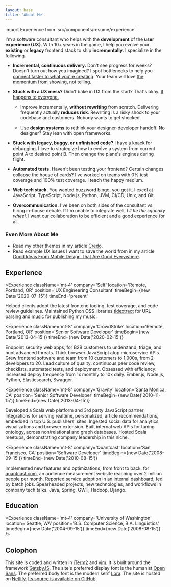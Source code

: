 ```yaml
---
layout: base
title: 'About Me'
---
```


import Experience from 'src/components/resume/experience'

I'm a software consultant who helps with the **development** of the **user
experience (UX)**. With 10+ years in the game, I help you evolve your
**existing** or **legacy** frontend stack to ship **incrementally**. I
specialize in the following.

- **Incremental, continuous delivery.** Don't see progress for weeks? Doesn't
  turn out how you imagined? I spot bottlenecks to help you [connect faster to
  what you're creating][Inventing On Principle]. Your team will love [the
  momentum from showing][Showing Code Every Day Or Two], not telling.

- **Stuck with a UX mess?** Didn't bake in UX from the start? That's okay. [It
  happens to everyone.][Corporate UX Maturity: Stages 1-4]

  - Improve incrementally, **without rewriting** from scratch. Delivering
    frequently actually **reduces risk**. Rewriting is a risky shock to your
    codebase and customers. Nobody wants to get shocked.

  - Use **design systems** to rethink your designer-developer handoff. No
    designer? Stay lean with open frameworks.

- **Stuck with legacy, buggy, or unfinished code?** I have a knack for
  debugging. I love to strategize how to evolve a system from current point A to
  desired point B. Then change the plane's engines during flight.

- **Automated tests.** Haven't been testing your frontend? Certain changes
  collapse the house of cards? I've worked on teams with 0% test coverage and
  100% test coverage. I teach the happy medium.

- **Web tech stack.** You wanted buzzword bingo, you got it. I excel at
  JavaScript, TypeScript, Node.js, Python, JVM, CI/CD, Unix, and Git.

- **Overcommunication.** I've been on both sides of the consultant vs. hiring
  in-house debate. If I'm unable to integrate well, _I'll be the squeaky wheel_.
  I want our collaboration to be efficient and a good experience for all.

### Even More About Me

- Read my other themes in my article [Credo](/posts/credo/).
- Read example UX issues I want to save the world from in my article [Good Ideas
  From Mobile Design That Are Good Everywhere].

## Experience

<Experience className='mt-4' company='Self' location='Remote, Portland, OR'
position='UX Engineering Consultant' timeBegin={new Date('2020-07-15')}
timeEnd='present'

>

Helped clients adopt the latest frontend tooling, test coverage, and code review
guidelines. Maintained Python OSS libraries
[tldextract](https://github.com/john-kurkowski/tldextract) for URL parsing and
[music](https://github.com/john-kurkowski/music) for publishing my music.

</Experience>

<Experience className='mt-8' company='CrowdStrike' location='Remote, Portland,
OR' position='Senior Software Developer' timeBegin={new Date('2013-04-15')}
timeEnd={new Date('2020-02-15')}

>

Endpoint security web apps, for B2B customers to understand, triage, and hunt
advanced threats. Thick browser JavaScript atop microservice APIs. Grew frontend
software and team from 10 customers to 1,000s, from 2 developers to 20. Lead
culture of quality: continuous peer code review, checklists, automated tests,
and deployment. Obsessed with efficiency: increased deploy frequency from 1x
monthly to 10x daily. Ember.js, Node.js, Python, Elasticsearch, Swagger.

</Experience>

<Experience className='mt-8' company='Gravity' location='Santa Monica, CA'
position='Senior Software Developer' timeBegin={new Date('2010-11-15')}
timeEnd={new Date('2013-04-15')}

>

Developed a Scala web platform and 3rd party JavaScript partner integrations for
serving realtime, personalized, article recommendations, embedded in top U.S.
publishers’ sites. Ingested social data for analytics visualizations and browser
extension. Built internal web APIs for tuning ontology, across non/relational
and graph databases. Hosted Scala meetups, demonstrating company leadership in
this niche.

</Experience>

<Experience className='mt-8' company='Quantcast' location='San Francisco, CA'
position='Software Developer' timeBegin={new Date('2008-09-15')} timeEnd={new
Date('2010-08-15')}

>

Implemented new features and optimizations, from front to back, for
[quantcast.com](https://quantcast.com), an audience measurement website reaching
over 2 million people per month. Reported service adoption in an internal
dashboard, fed by batch jobs. Spearheaded projects, new technologies, and
workflows in company tech talks. Java, Spring, GWT, Hadoop, Django.

</Experience>

## Education

<Experience className='mt-4' company='University of Washington'
location='Seattle, WA' position='B.S. Computer Science, B.A. Linguistics'
timeBegin={new Date('2004-09-15')} timeEnd={new Date('2008-08-15')} />

## Colophon

This site is coded and written in [iTerm2] and [vim]. It is built around the
framework [GatsbyJS]. The site's preferred display font is the humanist [Open
Sans]. The preferred body font is the modern serif [Lora]. The site is hosted on
[Netlify]. [Its source is available on GitHub][GitHub source].

[Corporate UX Maturity: Stages 1-4]:
  https://www.nngroup.com/articles/ux-maturity-stages-1-4/
[GatsbyJS]: https://www.gatsbyjs.org/
[GitHub source]: https://github.com/john-kurkowski/john-kurkowski.github.io
[Good Ideas From Mobile Design That Are Good Everywhere]:
  /posts/good-ideas-from-mobile-design-that-are-good-everywhere/
[Inventing On Principle]: https://vimeo.com/36579366
[Lora]: https://github.com/cyrealtype/Lora-Cyrillic
[Markdown]: https://commonmark.org/
[Netlify]: https://netlify.com
[Open Sans]: https://en.wikipedia.org/wiki/Open_Sans
[Showing Code Every Day Or Two]:
  https://www.geepawhill.org/2018/07/15/showing-code-every-day-or-two/
[iTerm2]: https://www.iterm2.com/
[vim]: https://thoughtbot.com/blog/the-vim-learning-curve-is-a-myth
